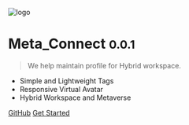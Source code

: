 ![logo](https://docsify.js.org/_media/icon.svg)

# Meta_Connect <small>0.0.1</small>

> We help maintain profile for Hybrid workspace.

- Simple and Lightweight Tags
- Responsive Virtual Avatar
- Hybrid Workspace and Metaverse

[GitHub](https://github.com/docsifyjs/docsify/)
[Get Started](readme.md)